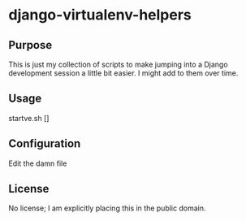 django-virtualenv-helpers
=========================

Purpose
-------

This is just my collection of scripts to make jumping into a Django development
session a little bit easier. I might add to them over time.

Usage
-----

startve.sh [<virtualenv-name>]


Configuration
-------------

Edit the damn file


License
-------
No license; I am explicitly placing this in the public domain.
